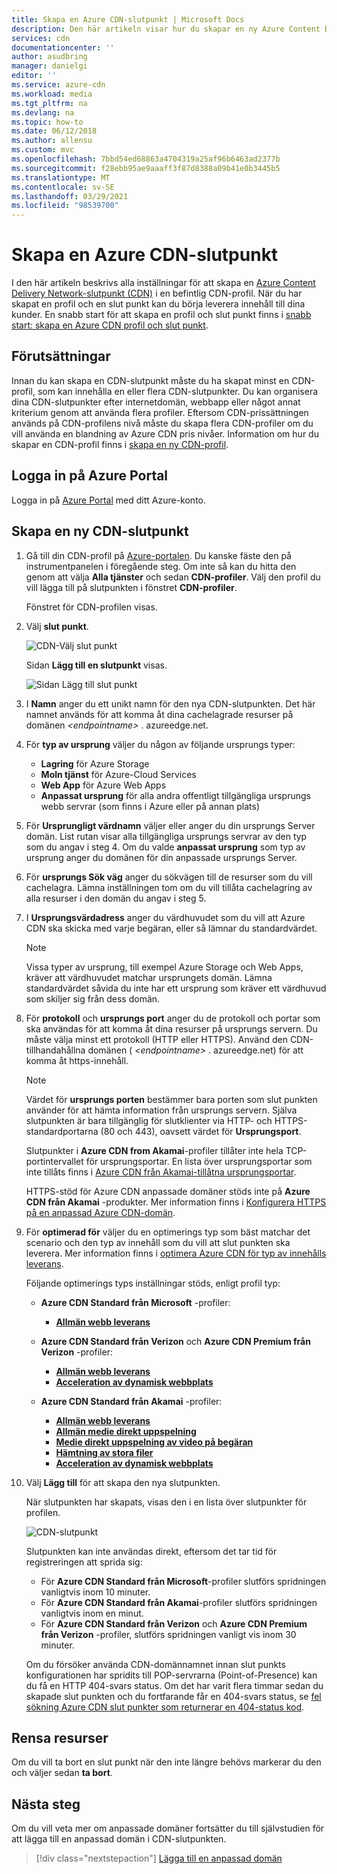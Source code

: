 ```yaml
---
title: Skapa en Azure CDN-slutpunkt | Microsoft Docs
description: Den här artikeln visar hur du skapar en ny Azure Content Delivery Network-slutpunkt (CDN), inklusive avancerade inställningar.
services: cdn
documentationcenter: ''
author: asudbring
manager: danielgi
editor: ''
ms.service: azure-cdn
ms.workload: media
ms.tgt_pltfrm: na
ms.devlang: na
ms.topic: how-to
ms.date: 06/12/2018
ms.author: allensu
ms.custom: mvc
ms.openlocfilehash: 7bbd54ed68863a4704319a25af96b6463ad2377b
ms.sourcegitcommit: f28ebb95ae9aaaff3f87d8388a09b41e0b3445b5
ms.translationtype: MT
ms.contentlocale: sv-SE
ms.lasthandoff: 03/29/2021
ms.locfileid: "98539700"
---
```

# <a name="create-an-azure-cdn-endpoint"></a>Skapa en Azure CDN-slutpunkt
I den här artikeln beskrivs alla inställningar för att skapa en [Azure Content Delivery Network-slutpunkt (CDN)](cdn-overview.md) i en befintlig CDN-profil. När du har skapat en profil och en slut punkt kan du börja leverera innehåll till dina kunder. En snabb start för att skapa en profil och slut punkt finns i [snabb start: skapa en Azure CDN profil och slut punkt](cdn-create-new-endpoint.md).

## <a name="prerequisites"></a>Förutsättningar
Innan du kan skapa en CDN-slutpunkt måste du ha skapat minst en CDN-profil, som kan innehålla en eller flera CDN-slutpunkter. Du kan organisera dina CDN-slutpunkter efter internetdomän, webbapp eller något annat kriterium genom att använda flera profiler. Eftersom CDN-prissättningen används på CDN-profilens nivå måste du skapa flera CDN-profiler om du vill använda en blandning av Azure CDN pris nivåer. Information om hur du skapar en CDN-profil finns i [skapa en ny CDN-profil](cdn-create-new-endpoint.md#create-a-new-cdn-profile).

## <a name="log-in-to-the-azure-portal"></a>Logga in på Azure Portal
Logga in på [Azure Portal](https://portal.azure.com) med ditt Azure-konto.

## <a name="create-a-new-cdn-endpoint"></a>Skapa en ny CDN-slutpunkt

1. Gå till din CDN-profil på [Azure-portalen](https://portal.azure.com). Du kanske fäste den på instrumentpanelen i föregående steg. Om inte så kan du hitta den genom att välja **Alla tjänster** och sedan **CDN-profiler**. Välj den profil du vill lägga till på slutpunkten i fönstret **CDN-profiler**. 
   
    Fönstret för CDN-profilen visas.

2. Välj **slut punkt**.
   
    ![CDN-Välj slut punkt](./media/cdn-create-endpoint-how-to/cdn-select-endpoint.png)
   
    Sidan **Lägg till en slutpunkt** visas.
   
    ![Sidan Lägg till slut punkt](./media/cdn-create-endpoint-how-to/cdn-add-endpoint-page.png)

3. I **Namn** anger du ett unikt namn för den nya CDN-slutpunkten. Det här namnet används för att komma åt dina cachelagrade resurser på domänen _\<endpointname>_ . azureedge.net.

4. För **typ av ursprung** väljer du någon av följande ursprungs typer: 
   - **Lagring** för Azure Storage
   - **Moln tjänst** för Azure-Cloud Services
   - **Web App** för Azure Web Apps
   - **Anpassat ursprung** för alla andra offentligt tillgängliga ursprungs webb servrar (som finns i Azure eller på annan plats)

5. För **Ursprungligt värdnamn** väljer eller anger du din ursprungs Server domän. List rutan visar alla tillgängliga ursprungs servrar av den typ som du angav i steg 4. Om du valde **anpassat ursprung** som typ av ursprung anger du domänen för din anpassade ursprungs Server.
    
6. För **ursprungs Sök väg** anger du sökvägen till de resurser som du vill cachelagra. Lämna inställningen tom om du vill tillåta cachelagring av alla resurser i den domän du angav i steg 5.
    
7. I **Ursprungsvärdadress** anger du värdhuvudet som du vill att Azure CDN ska skicka med varje begäran, eller så lämnar du standardvärdet.
   
   > [!NOTE]
   > Vissa typer av ursprung, till exempel Azure Storage och Web Apps, kräver att värdhuvudet matchar ursprungets domän. Lämna standardvärdet såvida du inte har ett ursprung som kräver ett värdhuvud som skiljer sig från dess domän.
   > 
    
8. För **protokoll** och **ursprungs port** anger du de protokoll och portar som ska användas för att komma åt dina resurser på ursprungs servern. Du måste välja minst ett protokoll (HTTP eller HTTPS). Använd den CDN-tillhandahållna domänen ( _\<endpointname>_ . azureedge.net) för att komma åt https-innehåll. 
   
   > [!NOTE]
   > Värdet för **ursprungs porten** bestämmer bara porten som slut punkten använder för att hämta information från ursprungs servern. Själva slutpunkten är bara tillgänglig för slutklienter via HTTP- och HTTPS-standardportarna (80 och 443), oavsett värdet för **Ursprungsport**.  
   > 
   > Slutpunkter i **Azure CDN from Akamai**-profiler tillåter inte hela TCP-portintervallet för ursprungsportar. En lista över ursprungsportar som inte tillåts finns i [Azure CDN från Akamai-tillåtna ursprungsportar](/previous-versions/azure/mt757337(v=azure.100)).  
   > 
   > HTTPS-stöd för Azure CDN anpassade domäner stöds inte på **Azure CDN från Akamai** -produkter. Mer information finns i [Konfigurera HTTPS på en anpassad Azure CDN-domän](cdn-custom-ssl.md).
    
9. För **optimerad för** väljer du en optimerings typ som bäst matchar det scenario och den typ av innehåll som du vill att slut punkten ska leverera. Mer information finns i [optimera Azure CDN för typ av innehålls leverans](cdn-optimization-overview.md).

    Följande optimerings typs inställningar stöds, enligt profil typ:
    - **Azure CDN Standard från Microsoft** -profiler:
       - [**Allmän webb leverans**](cdn-optimization-overview.md#general-web-delivery)

    - **Azure CDN Standard från Verizon** och **Azure CDN Premium från Verizon** -profiler:
       - [**Allmän webb leverans**](cdn-optimization-overview.md#general-web-delivery)
       - [**Acceleration av dynamisk webbplats**](cdn-optimization-overview.md#dynamic-site-acceleration)

    - **Azure CDN Standard från Akamai** -profiler:
       - [**Allmän webb leverans**](cdn-optimization-overview.md#general-web-delivery)
       - [**Allmän medie direkt uppspelning**](cdn-optimization-overview.md#general-media-streaming)
       - [**Medie direkt uppspelning av video på begäran**](cdn-optimization-overview.md#video-on-demand-media-streaming)
       - [**Hämtning av stora filer**](cdn-optimization-overview.md#large-file-download)
       - [**Acceleration av dynamisk webbplats**](cdn-optimization-overview.md#dynamic-site-acceleration)

10. Välj **Lägg till** för att skapa den nya slutpunkten.
   
    När slutpunkten har skapats, visas den i en lista över slutpunkter för profilen.
    
    ![CDN-slutpunkt](./media/cdn-create-new-endpoint/cdn-endpoint-success.png)
    
    Slutpunkten kan inte användas direkt, eftersom det tar tid för registreringen att sprida sig: 
    - För **Azure CDN Standard från Microsoft**-profiler slutförs spridningen vanligtvis inom 10 minuter. 
    - För **Azure CDN Standard från Akamai**-profiler slutförs spridningen vanligtvis inom en minut. 
    - För **Azure CDN Standard från Verizon** och **Azure CDN Premium från Verizon** -profiler, slutförs spridningen vanligt vis inom 30 minuter. 
   
    Om du försöker använda CDN-domännamnet innan slut punkts konfigurationen har spridits till POP-servrarna (Point-of-Presence) kan du få en HTTP 404-svars status. Om det har varit flera timmar sedan du skapade slut punkten och du fortfarande får en 404-svars status, se [fel sökning Azure CDN slut punkter som returnerar en 404-status kod](cdn-troubleshoot-endpoint.md).

## <a name="clean-up-resources"></a>Rensa resurser
Om du vill ta bort en slut punkt när den inte längre behövs markerar du den och väljer sedan **ta bort**. 

## <a name="next-steps"></a>Nästa steg
Om du vill veta mer om anpassade domäner fortsätter du till självstudien för att lägga till en anpassad domän i CDN-slutpunkten.

> [!div class="nextstepaction"]
> [Lägga till en anpassad domän](cdn-map-content-to-custom-domain.md)


